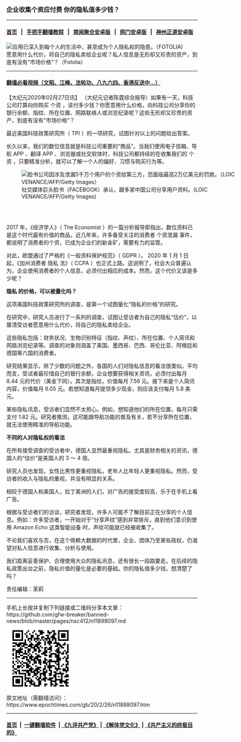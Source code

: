 ### 企业收集个资应付费 你的隐私值多少钱？
------------------------

#### [首页](https://github.com/gfw-breaker/banned-news/blob/master/README.md) &nbsp;&nbsp;|&nbsp;&nbsp; [手把手翻墙教程](https://github.com/gfw-breaker/guides/wiki) &nbsp;&nbsp;|&nbsp;&nbsp; [禁闻聚合安卓版](https://github.com/gfw-breaker/bn-android) &nbsp;&nbsp;|&nbsp;&nbsp; [网门安卓版](https://github.com/oGate2/oGate) &nbsp;&nbsp;|&nbsp;&nbsp; [神州正道安卓版](https://github.com/SzzdOgate/update) 



<div><img alt="应用已深入到每个人的生活中，甚至成为个人隐私权的隐患。（FOTOLIA)" class="aligncenter wp-post-image" src="https://i.epochtimes.com/assets/uploads/2018/01/0000-Fotolia_58060316_Subscription_L-600x400.jpg"/>
<div class="red16 caption">
 愿意用什么代价，将自己的隐私卖给企业呢？私人信息是无形却又珍贵的资产，到底有没有“市场价格”？（Fotolia）
</div>
</div><hr/>

#### [翻墙必看视频（文昭、江峰、法轮功、八九六四、香港反送中...）](https://github.com/gfw-breaker/banned-news/blob/master/pages/link3.md)

<div><p>
 【大纪元2020年02月27日讯】
 <span class="s1">
  （大纪元记者陈霆综合报导）如果有一天，科技公司打算向你购买
  <ok href="https://www.epochtimes.com/gb/tag/%E4%B8%AA%E8%B5%84.html">
   个资
  </ok>
  ，该付多少钱？你愿意用什么价格，向科技公司分享你的银行余额、指纹、所在位置、网路联络人或浏览纪录呢？这些无形却又珍贵的资产，到底有没有“市场价格”？
 </span>
</p>
<p class="p1">
 <span class="s1">
  最近美国科技政策研究所（
 </span>
 <span class="s2">
  TPI
 </span>
 <span class="s1">
  ）的一项研究，试图针对以上的问题给出答案。
 </span>
</p>
<p class="p1">
 <span class="s1">
  长久以来，我们的数位信息就是科技公司重要的“商品”。当我们使用电子信箱、导航
 </span>
 <span class="s2">
  APP
 </span>
 <span class="s1">
  、翻译
 </span>
 <span class="s2">
  APP
 </span>
 <span class="s1">
  、浏览器或社交软体时，科技公司都持续的在收集我们的
  <ok href="https://www.epochtimes.com/gb/tag/%E4%B8%AA%E8%B5%84.html">
   个资
  </ok>
  ，只要精准分析，就可以了解一个人的偏好、习惯与购买行为等。
 </span>
</p>
<figure class="wp-caption aligncenter" id="attachment_10234578" style="width: 600px">
 <ok href="http://i.epochtimes.com/assets/uploads/2018/03/0000-facebook-logo-GettyImages-876645176.jpg">
  <img alt="脸书公司因涉及泄漏5千万个用户的个资给第三方，恐面临最高2万亿美元的罚款。（LOIC VENANCE/AFP/Getty Images）" class="size-large wp-image-10234578" src="http://i.epochtimes.com/assets/uploads/2018/03/0000-facebook-logo-GettyImages-876645176-600x400.jpg"/>
 </ok>
 <br/><figcaption class="wp-caption-text">
  社交媒体巨头脸书（FACEBOOK）承认，跟多家中国公司分享用户资料。(LOIC VENANCE/AFP/Getty Images)
 </figcaption><br/>
</figure><br/>
<p class="p1">
 <span class="s2">
  2017
 </span>
 <span class="s1">
  年，《经济学人》（
 </span>
 <span class="s2">
  The Economist
 </span>
 <span class="s1">
  ）的一篇分析报导即指出，数位资料已是这个时代最有价值的商品。近几年来，许多备受关注的消费者
  <ok href="https://www.epochtimes.com/gb/tag/%E4%B8%AA%E8%B5%84%E6%B3%84%E6%BC%8F.html">
   个资泄漏
  </ok>
  事件，都说明了消费者的个资，已成为企业们的新金矿，需要有力的监管。
 </span>
</p>
<p class="p1">
 <span class="s1">
  对此，欧盟通过了严格的《一般资料保护规范》（
 </span>
 <span class="s2">
  GDPR
 </span>
 <span class="s1">
  ）。
 </span>
 <span class="s2">
  2020
 </span>
 <span class="s1">
  年
 </span>
 <span class="s2">
  1
 </span>
 <span class="s1">
  月
 </span>
 <span class="s2">
  1
 </span>
 <span class="s1">
  日起，《加州消费者
  <ok href="https://www.epochtimes.com/gb/tag/%E9%9A%90%E7%A7%81.html">
   隐私
  </ok>
  法》（
 </span>
 <span class="s2">
  CCPA
 </span>
 <span class="s1">
  ）也正式上路。这说明了，社会大众普遍认为，企业使用消费者的个人信息，必须付出相应的成本。然而，这个代价又该是多少呢？
 </span>
</p>
<p class="p3">
 <span class="s3">
  <b>
   <ok href="https://www.epochtimes.com/gb/tag/%E9%9A%90%E7%A7%81.html">
    隐私
   </ok>
   的价格，可以被量化吗？
  </b>
 </span>
</p>
<p class="p1">
 <span class="s1">
  这项美国科技政策研究所的调查，是第一个试图量化“隐私的价格”的研究。
 </span>
</p>
<p class="p1">
 <span class="s1">
  在研究中，研究人员进行了一系列的调查，试图让受访者为自己的隐私“估价”，以厘清受访者愿意用什么代价，将自己的隐私卖给企业。
 </span>
</p>
<p class="p1">
 <span class="s1">
  这些隐私包括：财务状况、生物识别特征（指纹、声纹）、所在位置、个人简讯和网路浏览纪录等。调查的对象则涵盖了美国、墨西哥、巴西、哥伦比亚、阿根廷和德国等六国的消费者。
 </span>
</p>
<p class="p1">
 <span class="s1">
  研究结果显示，除了少数的问题之外，各国的人们对隐私信息的看法很类似。平均而言，受试者最珍惜自己的银行余额，企业想要获得相关资讯，必须付出每月
 </span>
 <span class="s2">
  8.44
 </span>
 <span class="s1">
  元的代价（美金下同）。其次是指纹，价值每月
 </span>
 <span class="s2">
  7.56
 </span>
 <span class="s1">
  元。接下来是个人简讯内容，价值每月
 </span>
 <span class="s2">
  6.05
 </span>
 <span class="s1">
  元。若想知道每月提领多少现金，则应该支付每月
 </span>
 <span class="s2">
  5.8
 </span>
 <span class="s1">
  美元。
 </span>
</p>
<p class="p1">
 <span class="s1">
  某些隐私讯息，受访者们显然不太担心。例如，想知道他们的所在位置，每月只需支付
 </span>
 <span class="s2">
  1.82
 </span>
 <span class="s1">
  元。研究者推测，这可能跟导航功能的普及有关，若不分享所在位置，就无法使用精准的导航功能。
 </span>
</p>
<p class="p3">
 <span class="s3">
  <b>
   不同的人对隐私权的看法
  </b>
 </span>
</p>
<p class="p1">
 <span class="s1">
  在所有接受调查的受访者中，德国人显然最重视隐私。尤其是财务相关的资讯，德国人的“估价”是美国人的
 </span>
 <span class="s2">
  3
 </span>
 <span class="s1">
  ～
 </span>
 <span class="s2">
  4
 </span>
 <span class="s1">
  倍。
 </span>
</p>
<p class="p1">
 <span class="s1">
  研究人员也发现，女性比男性更重视隐私，老年人比年轻人更重视隐私。然而，受访者的收入与隐私的重视，并没有明显的关系。
 </span>
</p>
<p class="p1">
 <span class="s1">
  相较于德国人和美国人，拉丁美洲的人们，对广告的接受度较高，乐于在手机上看广告。
 </span>
</p>
<p class="p1">
 <span class="s1">
  根据与受访者们的访谈，研究者发现，许多人可能不了解目前正在分享的个人信息。例如：许多受访者，一开始对于“分享声纹”感到非常排斥，直到他们意识到使用
 </span>
 <span class="s2">
  Amazon Echo
 </span>
 <span class="s1">
  这类智能设备
 </span>
 <span class="s1">
  时，声纹可能就已经被收集了。
 </span>
</p>
<p class="p1">
 <span class="s1">
  不论我们喜欢与否，在这个倚赖大数据的时代里，企业、团体乃至某些政权，仍渴望对私人信息进行收集、分析与使用。
 </span>
</p>
<p class="p1">
 <span class="s1">
  我们距离妥善保护、合理使用大众的隐私讯息，还有很长一段路要走。在后续的隐私政策出台之前，隐私价值的量化是必要的基础。你的隐私值多少钱，想清楚了吗？
 </span>
</p>
<p class="p1">
 责任编辑：茉莉
</p>
</div>
<hr/>
手机上长按并复制下列链接或二维码分享本文章：<br/>
https://github.com/gfw-breaker/banned-news/blob/master/pages/nsc412/n11898097.md <br/>
<a href='https://github.com/gfw-breaker/banned-news/blob/master/pages/nsc412/n11898097.md'><img src='https://github.com/gfw-breaker/banned-news/blob/master/pages/nsc412/n11898097.md.png'/></a> <br/>
原文地址（需翻墙访问）：https://www.epochtimes.com/gb/20/2/26/n11898097.htm


------------------------
#### [首页](https://github.com/gfw-breaker/banned-news/blob/master/README.md) &nbsp;|&nbsp; [一键翻墙软件](https://github.com/gfw-breaker/nogfw/blob/master/README.md) &nbsp;| [《九评共产党》](https://github.com/gfw-breaker/9ping.md/blob/master/README.md#九评之一评共产党是什么) | [《解体党文化》](https://github.com/gfw-breaker/jtdwh.md/blob/master/README.md) | [《共产主义的终极目的》](https://github.com/gfw-breaker/gczydzjmd.md/blob/master/README.md)


<img src='http://gfw-breaker.win/banned-news/pages/nsc412/n11898097.md' width='0px' height='0px'/>